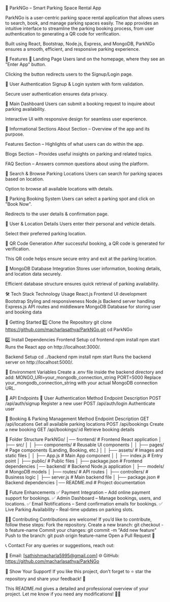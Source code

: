 🚗 ParkNGo – Smart Parking Space Rental App

ParkNGo is a user-centric parking space rental application that allows users to search, book, and manage parking spaces easily. The app provides an intuitive interface to streamline the parking booking process, from user authentication to generating a QR code for verification.

Built using React, Bootstrap, Node.js, Express, and MongoDB, ParkNGo ensures a smooth, efficient, and responsive parking experience.

📌 Features
🔹 Landing Page
Users land on the homepage, where they see an "Enter App" button.

Clicking the button redirects users to the Signup/Login page.

🔹 User Authentication
Signup & Login system with form validation.

Secure user authentication ensures data privacy.

🔹 Main Dashboard
Users can submit a booking request to inquire about parking availability.

Interactive UI with responsive design for seamless user experience.

🔹 Informational Sections
About Section – Overview of the app and its purpose.

Features Section – Highlights of what users can do within the app.

Blogs Section – Provides useful insights on parking and related topics.

FAQ Section – Answers common questions about using the platform.

🔹 Search & Browse Parking Locations
Users can search for parking spaces based on location.

Option to browse all available locations with details.

🔹 Parking Booking System
Users can select a parking spot and click on "Book Now".

Redirects to the user details & confirmation page.

🔹 User & Location Details
Users enter their personal and vehicle details.

Select their preferred parking location.

🔹 QR Code Generation
After successful booking, a QR code is generated for verification.

This QR code helps ensure secure entry and exit at the parking location.

🔹 MongoDB Database Integration
Stores user information, booking details, and location data securely.

Efficient database structure ensures quick retrieval of parking availability.


🛠️ Tech Stack
Technology	Usage
React.js	Frontend UI development
Bootstrap	Styling and responsiveness
Node.js	Backend server handling
Express.js	API routes and middleware
MongoDB	Database for storing user and booking data


🚀 Getting Started
1️⃣ Clone the Repository
git clone https://github.com/macharlasathya/ParkNGo.git
cd ParkNGo

2️⃣ Install Dependencies
Frontend Setup
cd frontend
npm install
npm start
Runs the React app on http://localhost:3000/.

Backend Setup
cd ../backend
npm install
npm start
Runs the backend server on http://localhost:5000/.


🔑 Environment Variables
Create a .env file inside the backend directory and add:
MONGO_URI=your_mongodb_connection_string
PORT=5000
Replace your_mongodb_connection_string with your actual MongoDB connection URL.

🔄 API Endpoints
🔹 User Authentication
Method	Endpoint	Description
POST	/api/auth/signup	Register a new user
POST	/api/auth/login	Authenticate user

🔹 Booking & Parking Management
Method	Endpoint	Description
GET	/api/locations	Get all available parking locations
POST	/api/bookings	Create a new booking
GET	/api/bookings/:id	Retrieve booking details


📝 Folder Structure
ParkNGo/
│── frontend/               # Frontend React application
│   ├── src/
│   │   ├── components/     # Reusable UI components
│   │   ├── pages/          # Page components (Landing, Booking, etc.)
│   │   ├── assets/         # Images and static files
│   │   ├── App.js          # Main App component
│   │   ├── index.js        # Entry point
│   ├── public/             # Public files
│   ├── package.json        # Frontend dependencies
│── backend/                # Backend Node.js application
│   ├── models/             # MongoDB models
│   ├── routes/             # API routes
│   ├── controllers/        # Business logic
│   ├── server.js           # Main backend file
│   ├── package.json        # Backend dependencies
│── README.md               # Project documentation


📌 Future Enhancements
✅ Payment Integration – Add online payment support for bookings.
✅ Admin Dashboard – Manage bookings, users, and locations.
✅ Email Notifications – Send confirmation emails for bookings.
✅ Live Parking Availability – Real-time updates on parking slots.

👨‍💻 Contributing
Contributions are welcome! If you’d like to contribute, follow these steps:
Fork the repository.
Create a new branch: git checkout -b feature-name
Commit your changes: git commit -m "Add new feature"
Push to the branch: git push origin feature-name
Open a Pull Request 🚀

📞 Contact
For any queries or suggestions, reach out:

📧 Email: [sathishmacharla5995@gmail.com]
🌐 GitHub: https://github.com/macharlasathya/ParkNGo

🌟 Show Your Support!
If you like this project, don’t forget to ⭐ star the repository and share your feedback! 🚀

This README.md gives a detailed and professional overview of your project. Let me know if you need any modifications! 🎯🚗
 
 
